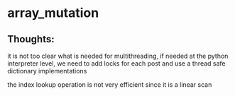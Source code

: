 # array_mutation


## Thoughts:
it is not too clear what is needed for multithreading, if needed at the python interpreter level, we need
to add locks for each post and use a thread safe dictionary implementations

the index lookup operation is not very efficient since it is a linear scan
